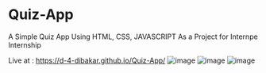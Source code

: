 # Quiz-App
A Simple Quiz App Using HTML, CSS, JAVASCRIPT As a Project for Internpe Internship

Live at : https://d-4-dibakar.github.io/Quiz-App/
![image](https://github.com/D-4-DIBAKAR/Quiz-App/assets/71878062/e4908cec-819d-4943-8fe8-9c8a539fd00f)
![image](https://github.com/D-4-DIBAKAR/Quiz-App/assets/71878062/130ae3a4-de95-4de8-bade-9b393627c6f3)
![image](https://github.com/D-4-DIBAKAR/Quiz-App/assets/71878062/11fc6f03-9d42-428c-a3d8-d5f29bed1a4c)



